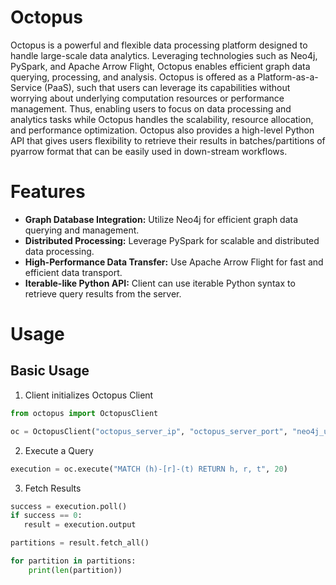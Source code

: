 # Octopus

Octopus is a powerful and flexible data processing platform designed to handle large-scale data analytics. 
Leveraging technologies such as Neo4j, PySpark, and Apache Arrow Flight, Octopus enables efficient graph data querying, processing, and analysis. 
Octopus is offered as a Platform-as-a-Service (PaaS), such that users can leverage its capabilities without worrying about underlying computation resources or performance management. 
Thus, enabling users to focus on data processing and analytics tasks while Octopus handles the scalability, resource allocation, and performance optimization. 
Octopus also provides a high-level Python API that gives users flexibility to retrieve their results in batches/partitions of pyarrow format that can be easily used in down-stream workflows. 

# Features
- **Graph Database Integration:** Utilize Neo4j for efficient graph data querying and management.
- **Distributed Processing:** Leverage PySpark for scalable and distributed data processing.
- **High-Performance Data Transfer:** Use Apache Arrow Flight for fast and efficient data transport.
- **Iterable-like Python API:** Client can use iterable Python syntax to retrieve query results from the server.

# Usage

## Basic Usage

1. Client initializes Octopus Client

```python
from octopus import OctopusClient

oc = OctopusClient("octopus_server_ip", "octopus_server_port", "neo4j_username", "neo4j_password")
```

2. Execute a Query

```python
execution = oc.execute("MATCH (h)-[r]-(t) RETURN h, r, t", 20)
```

3. Fetch Results

```python
success = execution.poll()
if success == 0:
   result = execution.output

partitions = result.fetch_all()

for partition in partitions:
    print(len(partition))
```
